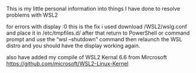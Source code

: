 This is my little personal information into things I have done to resolve problems with WSL2

for errors with display :0 this is the fix i used
download /WSL2/wslg.conf and place it in /etc/tmpfiles.d/
after that return to PowerShell or command prompt and use the “wsl –shutdown” command then relaunch the WSL distro and you should have the display working again.

also have added my compile of WSL2 Kernal 6.6 from Mircrosoft https://github.com/microsoft/WSL2-Linux-Kernel
